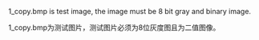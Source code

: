 1_copy.bmp is test image, the image must be 8 bit gray and binary image.

1_copy.bmp为测试图片，测试图片必须为8位灰度图且为二值图像。
